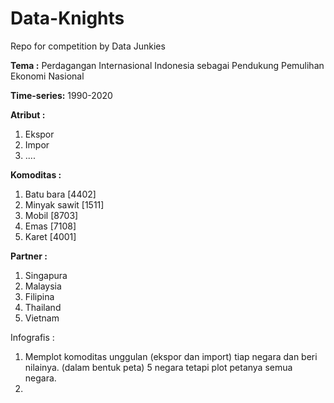 # Data-Knights
Repo for competition by Data Junkies

**Tema :** Perdagangan Internasional Indonesia sebagai Pendukung Pemulihan Ekonomi Nasional

**Time-series:** 1990-2020

**Atribut :**
1. Ekspor
2. Impor
3. ....

**Komoditas :**
1. Batu bara [4402]
2. Minyak sawit [1511]
3. Mobil [8703]
4. Emas [7108]
5. Karet [4001]

**Partner :**
1. Singapura
2. Malaysia
3. Filipina
4. Thailand
5. Vietnam

Infografis :
1. Memplot komoditas unggulan (ekspor dan import) tiap negara dan beri nilainya. (dalam bentuk peta) 5 negara tetapi plot petanya semua negara.
2. 


